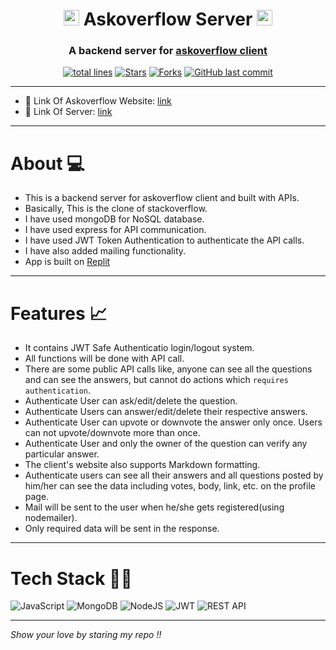 <h1 align="center"><img src="https://user-images.githubusercontent.com/76911582/198497528-58826a25-b6ca-40cf-839c-b410c933e9a5.png" width="25px"/> Askoverflow Server <img src="https://user-images.githubusercontent.com/76911582/198497528-58826a25-b6ca-40cf-839c-b410c933e9a5.png" width="25px"/></h1>


<h3 align="center">A backend server for <a href="https://github.com/vasu-1/askoverflow-client">askoverflow client</a></h3>

<div align="center">
<a href="https://github.com/vasu-1/askoverflow-server"><img src="https://sloc.xyz/github/vasu-1/askoverflow-server?style=for-the-badge" alt="total lines"/></a>
<a href="https://github.com/vasu-1/askoverflow-server"><img src="https://img.shields.io/github/stars/vasu-1/askoverflow-server" alt="Stars"/></a>
<a href="https://github.com/vasu-1/askoverflow-server/network/members"><img src="https://img.shields.io/github/forks/vasu-1/askoverflow-server" alt="Forks"/></a>
<a href="https://github.com/vasu-1/askoverflow-server/commits"><img alt="GitHub last commit" src="https://img.shields.io/github/last-commit/vasu-1/askoverflow-server?logo=github"></a>
</div>

---

- :link: Link Of Askoverflow Website: [link](https://askoverflow-client.vashishth-patel.repl.co/)
- :link: Link Of Server: [link](https://askoverflow-server.vashishth-patel.repl.co/)

---

# About :computer:
  
- This is a backend server for askoverflow client and built with APIs. 
- Basically, This is the clone of stackoverflow.
- I have used mongoDB for NoSQL database. 
- I have used express for API communication. 
- I have used JWT Token Authentication to authenticate the API calls.
- I have also added mailing functionality.
- App is built on <a href="https://replit.com/~" >Replit</a>

---

# Features :chart_with_upwards_trend:
- It contains JWT Safe Authenticatio login/logout system.
- All functions will be done with API call.
- There are some public API calls like, anyone can see all the questions and can see the answers, but cannot do actions which `requires authentication`.
- Authenticate User can ask/edit/delete the question.
- Authenticate Users can answer/edit/delete their respective answers.
- Authenticate User can upvote or downvote the answer only once. Users can not upvote/downvote more than once.
- Authenticate User and only the owner of the question can verify any particular answer.
- The client's website also supports Markdown formatting.
- Authenticate users can see all their answers and all questions posted by him/her can see the data including votes, body, link, etc. on the profile page.
- Mail will be sent to the user when he/she gets registered(using nodemailer).
- Only required data will be sent in the response.

---

# Tech Stack 👨‍💻

![JavaScript](https://img.shields.io/badge/javascript-%23323330.svg?logo=javascript&logoColor=%23F7DF1E)
![MongoDB](https://img.shields.io/badge/MongoDB-%234ea94b.svg?logo=mongodb&logoColor=white)
![NodeJS](https://img.shields.io/badge/node.js-6DA55F?logo=node.js&logoColor=white)
![JWT](https://img.shields.io/badge/JWT-black?logo=JSON%20web%20tokens)
![REST API](https://img.shields.io/badge/rest%20api%20-%23323330.svg?&logo=rest&logoColor=%23F7DF1E)

---

*Show your love by staring my repo !!*
